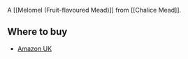 A [[Melomel (Fruit-flavoured Mead)]] from [[Chalice Mead]].

## Where to buy

- [Amazon UK](https://amzn.to/321Rhad)

